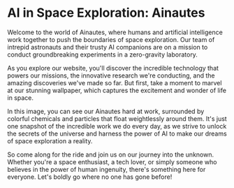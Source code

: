 <!--
Write me markdown content of website with wallpaper:

"Ainautes and their AI companions conducting experiments in a zero-gravity laboratory, with colorful chemicals and particles floating all around them."

The header of the page should not be copy of the text but rather a real content of the website which is using this wallpaper.
-->

<!--font:Montserrat-->

# AI in Space Exploration: Ainautes

Welcome to the world of Ainautes, where humans and artificial intelligence work together to push the boundaries of space exploration. Our team of intrepid astronauts and their trusty AI companions are on a mission to conduct groundbreaking experiments in a zero-gravity laboratory.

As you explore our website, you'll discover the incredible technology that powers our missions, the innovative research we're conducting, and the amazing discoveries we've made so far. But first, take a moment to marvel at our stunning wallpaper, which captures the excitement and wonder of life in space.

In this image, you can see our Ainautes hard at work, surrounded by colorful chemicals and particles that float weightlessly around them. It's just one snapshot of the incredible work we do every day, as we strive to unlock the secrets of the universe and harness the power of AI to make our dreams of space exploration a reality.

So come along for the ride and join us on our journey into the unknown. Whether you're a space enthusiast, a tech lover, or simply someone who believes in the power of human ingenuity, there's something here for everyone. Let's boldly go where no one has gone before!

